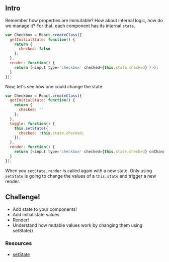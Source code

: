 ## Intro

Remember how properties are immutable? How about internal logic, how do we manage it? For that, each component has its internal `state`.

```javascript
var Checkbox = React.createClass({
  getInitialState: function() {
    return {
      checked: false
    };
  },
  render: function() {
    return (<input type='checkbox' checked={this.state.checked} />);
  }
});
```

Now, let's see how one could change the state:

```javascript
var Checkbox = React.createClass({
  getInitialState: function() {
    return {
      checked: ''
    };
  },
  toggle: function() {
    this.setState({
      checked: !this.state.checked;
    });
  },
  render: function() {
    return (<input type='checkbox' checked={this.state.checked} onChange={this.toggle} />);
  }
});
```

When you `setState`, `render` is called again with a new state. Only using `setState` is going to change the values of a `this.state` and trigger a new render.


## Challenge!

 * Add state to your components!
 * Add initial state values
 * Render!
 * Understand how mutable values work by changing them using setState()

### Resources

 * [setState](https://facebook.github.io/react/docs/component-api.html#setstate)
 